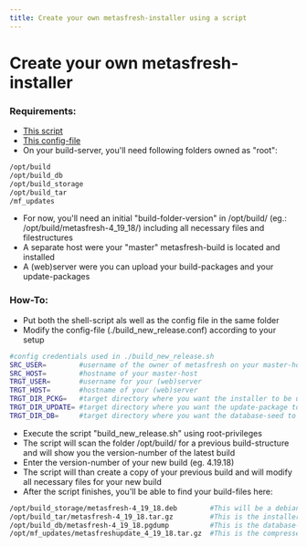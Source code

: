 ```yaml
---
title: Create your own metasfresh-installer using a script
---
```


# Create your own metasfresh-installer
### Requirements:
   * [This script](https://github.com/metasfresh/metasfresh-scripts/blob/master/admin/installer_scripts/build_new_release.sh)
   * [This config-file](https://github.com/metasfresh/metasfresh-scripts/blob/master/admin/installer_scripts/.build_new_release.conf)
   * On your build-server, you'll need following folders owned as "root":
```sh
/opt/build
/opt/build_db
/opt/build_storage
/opt/build_tar
/mf_updates
```   
   * For now, you'll need an initial "build-folder-version" in /opt/build/ (eg.: /opt/build/metasfresh-4_19_18/) including all necessary files and filestructures
   * A separate host were your "master" metasfresh-build is located and installed
   * A (web)server were you can upload your build-packages and your update-packages

### How-To:
   * Put both the shell-script als well as the config file in the same folder
   * Modify the config-file (./build_new_release.conf) according to your setup
   
```sh
#config credentials used in ./build_new_release.sh
SRC_USER=        #username of the owner of metasfresh on your master-host (usually "metasfresh")
SRC_HOST=        #hostname of your master-host
TRGT_USER=       #username for your (web)server
TRGT_HOST=       #hostname of your (web)server
TRGT_DIR_PCKG=   #target directory where you want the installer to be uploaded to
TRGT_DIR_UPDATE= #target directory where you want the update-package to be uploaded to
TRGT_DIR_DB=     #target directory where you want the database-seed to be uploaded to
```
   * Execute the script "build_new_release.sh" using root-privileges
   * The script will scan the folder /opt/build/ for a previous build-structure and will show you the version-number of the latest build
   * Enter the version-number of your new build (eg. 4.19.18)
   * The script will than create a copy of your previous build and will modify all necessary files for your new build
   * After the script finishes, you'll be able to find your build-files here:
```sh
/opt/build_storage/metasfresh-4_19_18.deb        #This will be a debian package wich will be used in the tar-archive
/opt/build_tar/metasfresh-4_19_18.tar.gz         #This is the installer-tar-file
/opt/build_db/metasfresh-4_19_18.pgdump          #This is the database-seed stored in native PostgreSQL-Format (pg_dump -Fc ...)
/opt/mf_updates/metasfreshupdate_4_19_18.tar.gz  #This is the compressed update-package you can use to rollout any metasfresh-installation to this version
```
